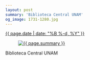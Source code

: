 ```yaml
---
layout: post
summary: 'Biblioteca Central UNAM'
og_image: 1731-1280.jpg
---
```


<div class="post">
 <time>
  <a href="/1731">
   {{ page.date | date: "%B %-d, %Y" }}
  </a>
 </time>
 <a href="/1731">
  <figure data-taken="2/7/2023">
   <img alt="{{ page.summary }}" sizes="(min-width: 700px) 50vw, calc(100vw - 2rem)" src="{{ site.assets_url }}/1731-640.jpg" srcset="{{ site.assets_url }}/1731-320.jpg 320w, {{ site.assets_url }}/1731-640.jpg 640w, {{ site.assets_url }}/1731-960.jpg 960w, {{ site.assets_url }}/1731-1280.jpg 1280w"/>
  </figure>
 </a>
 <span>
  Biblioteca Central UNAM
 </span>
</div>
